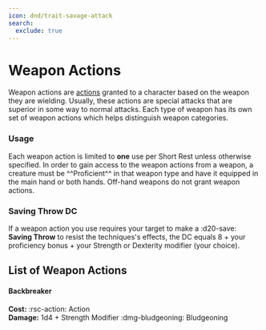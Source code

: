 ```yaml
---
icon: dnd/trait-savage-attack
search:
  exclude: true
---
```


# Weapon Actions

Weapon actions are [actions](../../gameplay/action-options.md) granted to a character based on the weapon they are wielding. Usually, these actions are special attacks that are superior in some way to normal attacks. Each type of weapon has its own set of weapon actions which helps distinguish weapon categories.

### Usage

Each weapon action is limited to **one** use per Short Rest unless otherwise specified. In order to gain access to the weapon actions from a weapon, a creature must be ^^Proficient^^ in that weapon type and have it equipped in the main hand or both hands. Off-hand weapons do not grant weapon actions.

### Saving Throw DC

If a weapon action you use requires your target to make a :d20-save: **Saving Throw** to resist the techniques's effects, the DC equals 8 + your proficiency bonus + your Strength or Dexterity modifier (your choice).

## List of Weapon Actions

#### Backbreaker

**Cost:** :rsc-action: Action  
**Damage:** 1d4 + Strength Modifier :dmg-bludgeoning: Bludgeoning

